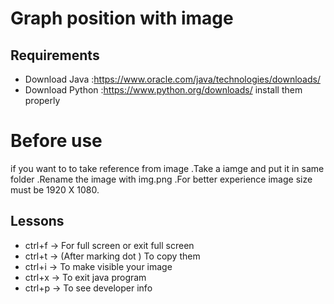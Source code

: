 
# Graph position with image

## Requirements

- Download Java :https://www.oracle.com/java/technologies/downloads/
- Download Python :https://www.python.org/downloads/
install them properly



# Before use
if you want to to take reference from image .Take a iamge and put it in same folder .Rename the image with img.png .For better experience image size must be 1920 X 1080. 

## Lessons 

- ctrl+f  -> For full screen or exit full screen
- ctrl+t  -> (After marking dot ) To copy them
- ctrl+i  -> To make visible your image
- ctrl+x  -> To exit java program
- ctrl+p  -> To see developer info

